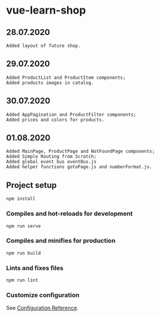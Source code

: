 # vue-learn-shop

## 28.07.2020
```
Added layout of future shop.
```

## 29.07.2020
```
Added ProductList and ProductItem components;
Added products images in catalog.
```

## 30.07.2020
```
Added AppPagination and ProductFilter components;
Added prices and colors for products.
```

## 01.08.2020
```
Added MainPage, ProductPage and NotFoundPage components;
Added Simple Routing from Scratch;
Added global event bus eventBus.js
Added helper functions gotoPage.js and numberFormat.js.
```



## Project setup
```
npm install
```

### Compiles and hot-reloads for development
```
npm run serve
```

### Compiles and minifies for production
```
npm run build
```

### Lints and fixes files
```
npm run lint
```

### Customize configuration
See [Configuration Reference](https://cli.vuejs.org/config/).
